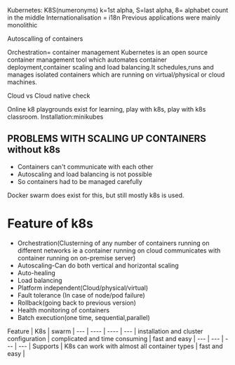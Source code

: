 Kubernetes: K8S(numeronyms) k=1st alpha, S=last alpha, 8= alphabet count in the middle
Internationalisation = i18n
Previous applications were mainly monolithic

Autoscalling of containers

Orchestration= container management
Kubernetes is an open source container management tool which automates container deployment,container scaling and load balancing.It schedules,runs and manages isolated containers which are running on virtual/physical or cloud machines.

Cloud vs Cloud native check

Online k8 playgrounds exist for learning, play with k8s, play with k8s classroom.
Installation:minikubes

## PROBLEMS WITH SCALING UP CONTAINERS without k8s
  * Containers can't communicate with each other
  * Autoscaling and load balancing is not possible
  * So containers had to be managed carefully

Docker swarm does exist for this, but still mostly k8s is used.

# Feature of k8s
* Orchestration(Clusterning of any number of containers running on different networks ie a container running on cloud communicates with container running on on-premise server)
* Autoscaling-Can do both vertical and horizontal scaling
* Auto-healing
* Load balancing
* Platform independent(Cloud/physical/virtual)
* Fault tolerance (In case of node/pod failure)
* Rollback(going back to previous version)
* Health monitoring of containers
* Batch execution(one time, sequential,parallel)

Feature | K8s | swarm | 
--- | ---- | ---- | --- |
installation and cluster configuration | complicated and time consuming | fast and easy | 
--- | --- | --- | --- |
Supports | K8s can work with almost all container types  | fast and easy | 
